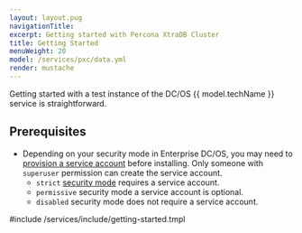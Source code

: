 ```yaml
---
layout: layout.pug
navigationTitle:
excerpt: Getting started with Percona XtraDB Cluster
title: Getting Started
menuWeight: 20
model: /services/pxc/data.yml
render: mustache
---
```


Getting started with a test instance of the DC/OS {{ model.techName }} service is straightforward.

## Prerequisites
<!-- What prerequisites must be fulfilled before installing a basic cluster? -->


- Depending on your security mode in Enterprise DC/OS, you may need to [provision a service account](/services/pxc/0.1.0-5.7.21/operations/security/service-account/) before installing. Only someone with `superuser` permission can create the service account.
	- `strict` [security mode](https://docs.mesosphere.com/1.12/security/ent/#security-modes) requires a service account.
	- `permissive` security mode a service account is optional.
	- `disabled` security mode does not require a service account.
<!-- - Your cluster must have at least {{ model.install.minNodeCount }} private nodes.
{{ model.install.customRequirements }} -->

#include /services/include/getting-started.tmpl
